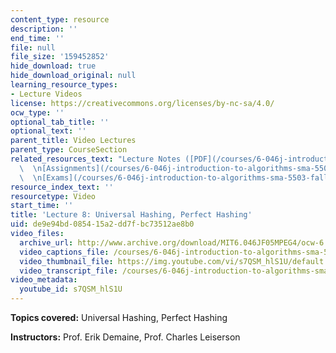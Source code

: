 ```yaml
---
content_type: resource
description: ''
end_time: ''
file: null
file_size: '159452852'
hide_download: true
hide_download_original: null
learning_resource_types:
- Lecture Videos
license: https://creativecommons.org/licenses/by-nc-sa/4.0/
ocw_type: ''
optional_tab_title: ''
optional_text: ''
parent_title: Video Lectures
parent_type: CourseSection
related_resources_text: "Lecture Notes ([PDF](/courses/6-046j-introduction-to-algorithms-sma-5503-fall-2005/resources/lec8))\
  \  \n[Assignments](/courses/6-046j-introduction-to-algorithms-sma-5503-fall-2005/pages/assignments)\
  \  \n[Exams](/courses/6-046j-introduction-to-algorithms-sma-5503-fall-2005/pages/exams)"
resource_index_text: ''
resourcetype: Video
start_time: ''
title: 'Lecture 8: Universal Hashing, Perfect Hashing'
uid: de9e94bd-0854-15a2-dd7f-bc73512ae8b0
video_files:
  archive_url: http://www.archive.org/download/MIT6.046JF05MPEG4/ocw-6.046-05oct2005-220k.mp4
  video_captions_file: /courses/6-046j-introduction-to-algorithms-sma-5503-fall-2005/adc9b5e70a9455feadb8d40b278aa1fb_s7QSM_hlS1U.vtt
  video_thumbnail_file: https://img.youtube.com/vi/s7QSM_hlS1U/default.jpg
  video_transcript_file: /courses/6-046j-introduction-to-algorithms-sma-5503-fall-2005/bca0ea665bfebaf4b67b821ddaa6945f_s7QSM_hlS1U.pdf
video_metadata:
  youtube_id: s7QSM_hlS1U
---
```


**Topics covered:** Universal Hashing, Perfect Hashing

**Instructors:** Prof. Erik Demaine, Prof. Charles Leiserson

